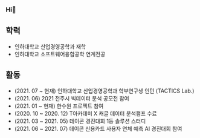 ### Hi👋

## 학력
* 인하대학교 산업경영공학과 재학
* 인하대학교 소프트웨어융합공학 연계전공

## 활동
* (2021. 07 ~ 현재) 인하대학교 산업경영공학과 학부연구생 인턴 (TACTICS Lab.) 
* (2021. 06) 2021 전주시 빅데이터 분석 공모전 참여
* (2021. 01 ~ 현재) 한수원 프로젝트 참여
* (2020. 10 ~ 2020. 12) T아카데미 X 캐글 데이터 분석캠프 수료
* (2021. 03 ~ 2021. 05) 데이콘 경진대회 1등 솔루션 스터디
* (2021. 06 ~ 2021. 07) 데이콘 신용카드 사용자 연체 예측 AI 경진대회 참여


<!--
**Hongyongmin/Hongyongmin** is a ✨ _special_ ✨ repository because its `README.md` (this file) appears on your GitHub profile.

Here are some ideas to get you started:

- 🔭 I’m currently working on ...
- 🌱 I’m currently learning ...
- 👯 I’m looking to collaborate on ...
- 🤔 I’m looking for help with ...
- 💬 Ask me about ...
- 📫 How to reach me: ...
- 😄 Pronouns: ...
- ⚡ Fun fact: ...
-->
